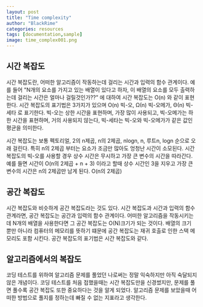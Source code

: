 ```yaml
---
layout: post
title: "Time complexity"
author: "BlackRime"
categories: resources
tags: [documentation,sample]
image: time_complex001.png
---
```


## **시간 복잡도**

시간 복잡도란, 어떠한 알고리즘이 작동하는데 걸리는 시간과 입력의 함수 관계이다. 예를 들어 "N개의 요소를 가지고 있는 배열이 있다고 하자, 이 배열의 요소를 모두 출력하는데 걸리는 시간은 얼마나 걸릴것인가??" 에 대하여 시간 복잡도는 O(n) 와 같이 표현한다. 시간 복잡도의 표기법은 3가지가 있으며 O(n) 빅-오, Ω(n) 빅-오메가, Θ(n) 빅-세타 로 표기한다. 빅-오는 상한 시간을 표현하며, 가장 많이 사용되고, 빅-오메가는 하한 시간을 표현하며, 거의 사용되지 않는다, 빅-세타는 빅-오와 빅-오메가가 같은 값인 평균을 의미한다.

시간 복잡도는 보통 펙토리얼, 2의 n제곱, n의 2제곱, nlogn, n, 루트n, logn 순으로 오래 걸린다. 특히 n의 2제곱 부터는 요소가 조금만 많아도 엉청난 시간이 소모된다. 시간 복잡도의 빅-오를 사용할 경우 상수 시간은 무시하고 가장 큰 변수의 시간을 따라간다. 예를 들면 시간이 O(n의 2제곱 + n + 3) 이라고 할때 상수 시간인 3을 지우고 가장 큰 변수의 시간은 n의 2제곱만 남게 된다. O(n의 2제곱)

## **공간 복잡도**

시간 복잡도와 비슷하게 공간 복잡도라는 것도 있다. 시간 복잡도과 시간과 입력의 함수 관계라면, 공간 복잡도는 공간과 입력의 함수 관계이다. 어떠한 알고리즘을 작동시키는데 N개의 배열을 사용한다면 그 공간 복잡도는 O(N)크기가 되는 것이다. 배열의 크기 뿐만 아니라 컴퓨터의 메모리를 뜻하기 떄문에 공간 복잡도는 재귀 호출로 인한 스택 메모리도 포함 시킨다. 공간 복잡도의 표기법은 시간 복잡도와 같다.

## **알고리즘에서의 복잡도**

코딩 테스트를 위하여 알고리즘 문제를 풀었던 나로써는 정말 익숙하지만 아직 숙달되지 않은 개념이다. 코딩 테스트를 처음 접했을때는 시간 복잡도만을 신경썼지만, 문제를 풀면 풀수록 공간 복잡도 또한 중요하다는 것을 알게 되었다. 알고리즘 문제를 보았을때 어떠한 방법으로 풀지를 정하는데 빠질 수 없는 지표라고 생각한다.
